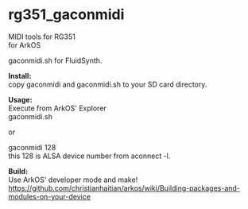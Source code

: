 # rg351_gaconmidi
MIDI tools for RG351  
for ArkOS  

gaconmidi.sh for FluidSynth.  

**Install:**    
copy gaconmidi and gaconmidi.sh to your SD card directory.  
  
**Usage:**  
Execute from ArkOS' Explorer  
gaconmidi.sh  

  or  
  
gaconmidi 128  
this 128 is ALSA device number from aconnect -l.  

**Build:**  
Use ArkOS' developer mode and make!  
https://github.com/christianhaitian/arkos/wiki/Building-packages-and-modules-on-your-device  
